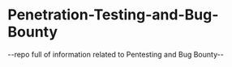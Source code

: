 # Penetration-Testing-and-Bug-Bounty
--repo full of information related to Pentesting and Bug Bounty--
